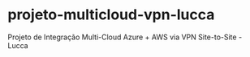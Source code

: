 # projeto-multicloud-vpn-lucca
Projeto de Integração Multi-Cloud Azure + AWS via VPN Site-to-Site - Lucca
